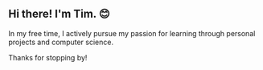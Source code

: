 ## Hi there! I'm Tim. 😊

In my free time, I actively pursue my passion for learning through personal projects and computer science.

Thanks for stopping by!
